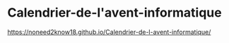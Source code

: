 # Calendrier-de-l'avent-informatique

https://noneed2know18.github.io/Calendrier-de-l-avent-informatique/

